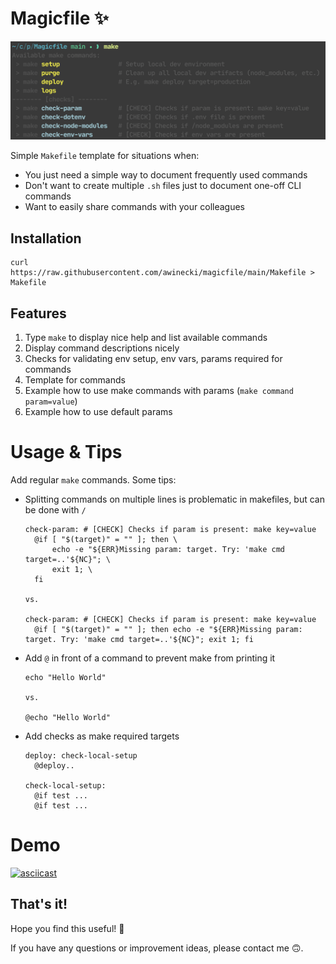 # Magicfile ✨

![screenshot](./screenshot.png)

Simple `Makefile` template for situations when:

- You just need a simple way to document frequently used commands
- Don't want to create multiple `.sh` files just to document one-off CLI commands
- Want to easily share commands with your colleagues

## Installation

```
curl https://raw.githubusercontent.com/awinecki/magicfile/main/Makefile > Makefile
```

## Features

1. Type `make` to display nice help and list available commands
2. Display command descriptions nicely
3. Checks for validating env setup, env vars, params required for commands
4. Template for commands
5. Example how to use make commands with params (`make command param=value`)
6. Example how to use default params

# Usage & Tips

Add regular `make` commands. Some tips:

- Splitting commands on multiple lines is problematic in makefiles, but can be done with `/`

  ```shell
  check-param: # [CHECK] Checks if param is present: make key=value
  	@if [ "$(target)" = "" ]; then \
  		echo -e "${ERR}Missing param: target. Try: 'make cmd target=..'${NC}"; \
  		exit 1; \
  	fi
  
  vs.
  
  check-param: # [CHECK] Checks if param is present: make key=value
  	@if [ "$(target)" = "" ]; then echo -e "${ERR}Missing param: target. Try: 'make cmd target=..'${NC}"; exit 1; fi
  ```

- Add `@` in front of a command to prevent make from printing it

  ```
  echo "Hello World"
  
  vs.
  
  @echo "Hello World"
  ```

- Add checks as make required targets

  ```
  deploy: check-local-setup
    @deploy..
    
  check-local-setup:
  	@if test ...
  	@if test ...
  ```

# Demo

[![asciicast](https://asciinema.org/a/eisdss6ueJFZ2jqwlWPGjMbGr.svg)](https://asciinema.org/a/eisdss6ueJFZ2jqwlWPGjMbGr)

## That's it!

Hope you find this useful! 🙌

If you have any questions or improvement ideas, please contact me 🙃.
